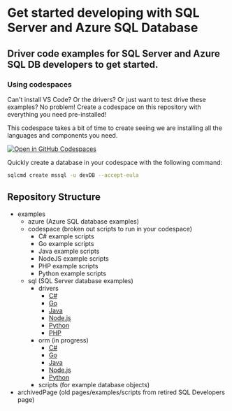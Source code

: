# Get started developing with SQL Server and Azure SQL Database

## Driver code examples for SQL Server and Azure SQL DB developers to get started.


### Using codespaces

Can't install VS Code? Or the drivers? Or just want to test drive these examples? No problem! Create a codespace on this repository with everything you need pre-installed!

This codespace takes a bit of time to create seeing we are installing all the languages and components you need.

[![Open in GitHub Codespaces](https://github.com/codespaces/badge.svg)](https://github.com/codespaces/new?hide_repo_select=true&ref=main&skip_quickstart=true)

Quickly create a database in your codespace with the following command:

```bash
sqlcmd create mssql -u devDB --accept-eula
```

## Repository Structure

* examples
  * azure (Azure SQL database examples)
  * codespace (broken out scripts to run in your codespace)
    * C# example scripts
    * Go example scripts
    * Java example scripts
    * NodeJS example scripts
    * PHP example scripts
    * Python example scripts
  * sql (SQL Server database examples)
    * drivers
      * [C#](./examples/sql/drivers/csharp-driver-example.md)
      * [Go](/examples/sql/drivers/go-driver-example.md)
      * [Java](./examples/sql/drivers/java-driver-example.md)
      * [Node.js](./examples/sql/drivers/nodejs-driver-example.md)
      * [Python](./examples/sql/drivers/python-driver-example.md)
      * [PHP](./examples/sql/drivers/php-driver-example.md)
    * orm (in progress)
      * [C#](./examples/sql/orm/csharp-orm-example.md)
      * [Go](/examples/sql/orm/go-orm-example.md)
      * [Java](./examples/sql/orm/java-orm-example.md)
      * [Node.js](./examples/sql/orm/nodejs-orm-example.md)
      * [Python](./examples/sql/orm/python-orm-example.md)
    * scripts (for example database objects)
* archivedPage (old pages/examples/scripts from retired SQL Developers page)